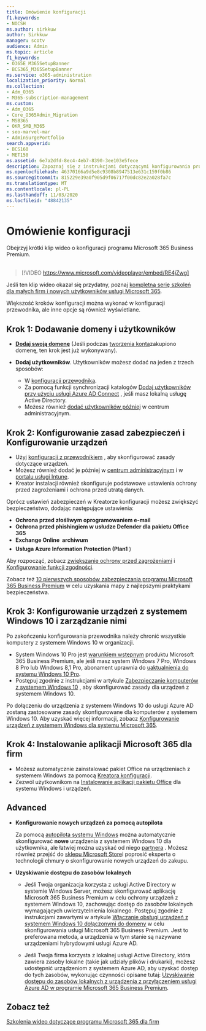 ```yaml
---
title: Omówienie konfiguracji
f1.keywords:
- NOCSH
ms.author: sirkkuw
author: Sirkkuw
manager: scotv
audience: Admin
ms.topic: article
f1_keywords:
- O365E_M365SetupBanner
- BCS365_M365SetupBanner
ms.service: o365-administration
localization_priority: Normal
ms.collection:
- Adm_O365
- M365-subscription-management
ms.custom:
- Adm_O365
- Core_O365Admin_Migration
- MSB365
- OKR_SMB_M365
- seo-marvel-mar
- AdminSurgePortfolio
search.appverid:
- BCS160
- MET150
ms.assetid: 6e7a2dfd-8ec4-4eb7-8390-3ee103e5fece
description: Zapoznaj się z instrukcjami dotyczącymi konfigurowania programu Microsoft 365 Business Premium, od abonamentu, aby dodać domenę i użytkowników, skonfigurować zasady zabezpieczeń i nie tylko.
ms.openlocfilehash: 46370166a9d5e8c9308b8947513e631c159f0b86
ms.sourcegitcommit: 815229e39a0f905d9f06717f00dc82e2a028fa7c
ms.translationtype: MT
ms.contentlocale: pl-PL
ms.lasthandoff: 11/03/2020
ms.locfileid: "48842135"
---
```

# <a name="overview-of-setup"></a>Omówienie konfiguracji

Obejrzyj krótki klip wideo o konfiguracji programu Microsoft 365 Business Premium.<br><br>

> [!VIDEO https://www.microsoft.com/videoplayer/embed/RE4jZwg] 

Jeśli ten klip wideo okazał się przydatny, poznaj [kompletną serię szkoleń dla małych firm i nowych użytkowników usługi Microsoft 365](https://support.microsoft.com/office/6ab4bbcd-79cf-4000-a0bd-d42ce4d12816).

Większość kroków konfiguracji można wykonać w konfiguracji przewodnika, ale inne opcje są również wyświetlane.

## <a name="step-1-add-your-domain-and-users"></a>Krok 1: Dodawanie domeny i użytkowników

   - **[Dodaj swoją domenę](set-up.md#add-your-domain-to-personalize-sign-in)** (Jeśli podczas [tworzenia konta](sign-up.md)zakupiono domenę, ten krok jest już wykonywany).

   - **Dodaj użytkowników**. Użytkowników możesz dodać na jeden z trzech sposobów:
        - W [konfiguracji przewodnika](set-up.md#add-users-in-the-wizard).
        - Za pomocą funkcji synchronizacji katalogów [Dodaj użytkowników przy użyciu usługi Azure AD Connect](https://docs.microsoft.com/microsoft-365/enterprise/set-up-directory-synchronization) , jeśli masz lokalną usługę Active Directory.
        - Możesz również [dodać użytkowników później](add-users-m365b.md) w centrum administracyjnym.
## <a name="step-2-set-up-security-policies-and-configure-devices"></a>Krok 2: Konfigurowanie zasad zabezpieczeń i Konfigurowanie urządzeń 

  - Użyj [konfiguracji z przewodnikiem](set-up.md#protect-your-organization) , aby skonfigurować zasady dotyczące urządzeń. 
  - Możesz również dodać je później w [centrum administracyjnym](view-policies-and-devices.md) i w [portalu usługi Intune](https://docs.microsoft.com/intune/tutorial-walkthrough-intune-portal).
  - Kreator instalacji również skonfiguruje podstawowe ustawienia ochrony przed zagrożeniami i ochrona przed utratą danych.
  
  Oprócz ustawień zabezpieczeń w Kreatorze konfiguracji możesz zwiększyć bezpieczeństwo, dodając następujące ustawienia:

- **Ochrona przed złośliwym oprogramowaniem e-mail**
- **Ochrona przed phishingiem w usłudze Defender dla pakietu Office 365**
- **Exchange Online  archiwum**
- **Usługa Azure Information Protection (Plan1** )

Aby rozpocząć, zobacz [zwiększanie ochrony przed zagrożeniami](increase-threat-protection.md) i [Konfigurowanie funkcji zgodności](set-up-compliance.md).

Zobacz też [10 pierwszych sposobów zabezpieczania programu Microsoft 365 Business Premium](https://docs.microsoft.com/office365/admin/security-and-compliance/secure-your-business-data) w celu uzyskania mapy z najlepszymi praktykami bezpieczeństwa.

## <a name="step-3-set-up-and-manage-windows-10-devices"></a>Krok 3: Konfigurowanie urządzeń z systemem Windows 10 i zarządzanie nimi

Po zakończeniu konfigurowania przewodnika należy chronić wszystkie komputery z systemem Windows 10 w organizacji.
  
- System Windows 10 Pro jest [warunkiem wstępnym](pre-requisites-for-data-protection.md) produktu Microsoft 365 Business Premium, ale jeśli masz system Windows 7 Pro, Windows 8 Pro lub Windows 8,1 Pro, abonament uprawnia do [uaktualnienia do systemu Windows 10 Pro](https://docs.microsoft.com/microsoft-365/business/upgrade-to-windows-pro-creators-update).
- Postępuj zgodnie z instrukcjami w artykule [Zabezpieczanie komputerów z systemem Windows 10](secure-win-10-pcs.md) , aby skonfigurować zasady dla urządzeń z systemem Windows 10.

Po dołączeniu do urządzenia z systemem Windows 10 do usługi Azure AD zostaną zastosowane zasady skonfigurowane dla komputerów z systemem Windows 10. Aby uzyskać więcej informacji, zobacz [Konfigurowanie urządzeń z systemem Windows dla systemu Microsoft 365](set-up-windows-devices.md).

## <a name="step-4-install-microsoft-365-apps-for-business"></a>Krok 4: Instalowanie aplikacji Microsoft 365 dla firm
- Możesz automatycznie zainstalować pakiet Office na urządzeniach z systemem Windows za pomocą [Kreatora konfiguracji](set-up.md#deploy-office-365-client-apps).
- Zezwól użytkownikom na [Instalowanie aplikacji pakietu Office](https://docs.microsoft.com/office365/admin/setup/install-applications) dla systemu Windows i urządzeń.
     
## <a name="advanced"></a>Advanced
- **Konfigurowanie nowych urządzeń za pomocą autopilota**
            
     Za pomocą [autopilota systemu Windows](add-autopilot-devices-and-profile.md) można automatycznie skonfigurować **nowe** urządzenia z systemem Windows 10 dla użytkownika, ale łatwiej można uzyskać od niego [partnera](https://www.microsoft.com/solution-providers/search) . Możesz również przejść do [sklepu Microsoft Store](https://go.microsoft.com/fwlink/?linkid=874598)i poprosić eksperta o technologii chmury o skonfigurowanie nowych urządzeń do zakupu.

- **Uzyskiwanie dostępu do zasobów lokalnych**

     - Jeśli Twoja organizacja korzysta z usługi Active Directory w systemie Windows Server, możesz skonfigurować aplikację Microsoft 365 Business Premium w celu ochrony urządzeń z systemem Windows 10, zachowując dostęp do zasobów lokalnych wymagających uwierzytelnienia lokalnego. Postępuj zgodnie z instrukcjami zawartymi w artykule [Włączanie obsługi urządzeń z systemem Windows 10 dołączonymi do domeny](manage-windows-devices.md) w celu skonfigurowania usługi Microsoft 365 Business Premium. Jest to preferowana metoda, a urządzenia w tym stanie są nazywane urządzeniami hybrydowymi usługi Azure AD.

    - Jeśli Twoja firma korzysta z lokalnej usługi Active Directory, która zawiera zasoby lokalne (takie jak udziały plików i drukarki), możesz udostępnić urządzeniom z systemem Azure AD, aby uzyskać dostęp do tych zasobów, wykonując czynności opisane tutaj: [Uzyskiwanie dostępu do zasobów lokalnych z urządzenia z przyłączeniem usługi Azure AD w programie Microsoft 365 Business Premium](access-resources.md).

## <a name="see-also"></a>Zobacz też

[Szkolenia wideo dotyczące programu Microsoft 365 dla firm](https://support.microsoft.com/office/6ab4bbcd-79cf-4000-a0bd-d42ce4d12816)
